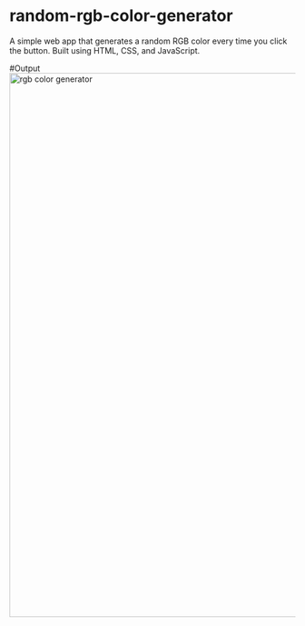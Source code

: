 # random-rgb-color-generator
A simple web app that generates a random RGB color every time you click the button. Built using HTML, CSS, and JavaScript.

#Output  
<img width="958" alt="rgb color generator " src="https://github.com/user-attachments/assets/bf0c82d5-6990-4b4f-a2cc-f9f3138bd2d1" />

